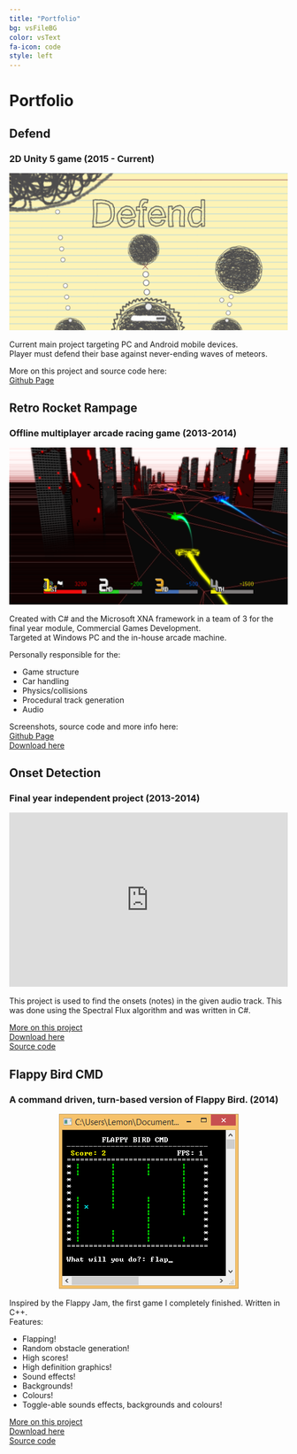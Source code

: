 ```yaml
---
title: "Portfolio"
bg: vsFileBG
color: vsText
fa-icon: code
style: left
---
```

# Portfolio

## Defend


### 2D Unity 5 game (2015 - Current)

<div class="nContainer">
<div class="leftColumn">
	<a href="/img/screenshots/defend.png">
	<img src="/img/screenshots/defend.png" alt="defend Screenshot" title="defend Screenshot"/>
	</a>
</div>
<div class="rightColumn">
	<p>
	Current main project targeting PC and Android mobile devices. <br />
	Player must defend their base against never-ending waves of meteors.	
	</p>
	<p>
	More on this project and source code here: <br />
	<a href="https://github.com/Teh-Lemon/Defend-Game">Github Page</a>
	</p>
</div>
</div>

## Retro Rocket Rampage


### Offline multiplayer arcade racing game (2013-2014)

<div class="nContainer">
<div class="leftColumn">
	<a href="/img/screenshots/RRR.png">
	<img src="/img/screenshots/RRR.png" alt="RRR Screenshot" title="RRR Screenshot"/>
	</a>
</div>
<div class="rightColumn">
	<p>
	Created with C# and the Microsoft XNA framework in a team of 3 for the final year module, Commercial Games Development. <br />
	Targeted at Windows PC and the in-house arcade machine. <br />
	</p>
	<p>
	Personally responsible for the:
	<ul>
	  <li>Game structure</li>
	  <li>Car handling</li>
	  <li>Physics/collisions</li>
	  <li>Procedural track generation</li>
	  <li>Audio</li>
	</ul>
	</p>
	<p>
	Screenshots, source code and more info here: <br />
	<a href="https://github.com/Teh-Lemon/Retro-Rocket-Rampage">Github Page</a>	<br />
	<a href="https://github.com/Teh-Lemon/Retro-Rocket-Rampage/releases">Download here</a>	
	</P>
</div>
</div>

## Onset Detection

### Final year independent project (2013-2014)

<div class="nContainer">
<div class="leftColumn">
	<iframe src="https://www.youtube.com/embed/vMfhnrMsfa4" width="100%" height="315" style="border:0;" allowfullscreen></iframe>
</div>
<div class="rightColumn">
	<p>
	This project is used to find the onsets (notes) in the given audio track. This was done using the Spectral Flux algorithm and was written in C#.
	</p>
	<p>
	<a href="https://teh-lemon.github.io/Onset-Detection/">More on this project</a>	
	<br />
	<a href="https://github.com/Teh-Lemon/Onset-Detection/releases">Download here</a>		
	<br />
	<a href="https://github.com/Teh-Lemon/Onset-Detection">Source code</a>	
	</P>
</div>
</div>

## Flappy Bird CMD

### A command driven, turn-based version of Flappy Bird. (2014)

<div class="nContainer">
<div class="leftColumn" style="text-align:center;">
	<a href="/img/screenshots/flappybird.png">
	<img src="/img/screenshots/flappybird.png" alt="flappybird Screenshot" title="flappybird Screenshot"/>
	</a>
</div>
<div class="rightColumn">
	<p>
	Inspired by the Flappy Jam, the first game I completely finished. Written in C++. <br />
	Features:
	<ul>
	<li>Flapping!</li>
	<li>Random obstacle generation!</li>
	<li>High scores!</li>
	<li>High definition graphics!</li>
	<li>Sound effects!</li>
	<li>Backgrounds!</li>
	<li>Colours!</li>
	<li>Toggle-able sounds effects, backgrounds and colours!</li>
	</ul>	
	</p>
	<p>
	<a href="https://teh-lemon.github.io/Flappy-Bird-Command-Line-Game/">More on this project</a>	
	<br />
	<a href="https://github.com/Teh-Lemon/Flappy-Bird-Command-Line-Game/releases">Download here</a>				
	<br />
	<a href="https://github.com/Teh-Lemon/Flappy-Bird-Command-Line-Game">Source code</a>
	</p>
</div>
</div>